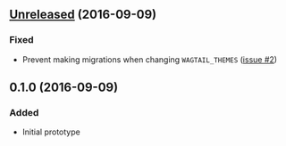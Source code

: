 ## [Unreleased] (2016-09-09)
### Fixed
* Prevent making migrations when changing `WAGTAIL_THEMES` ([issue #2])

## 0.1.0 (2016-09-09)
### Added
* Initial prototype

[Unreleased]: https://github.com/moorinteractive/wagtail-themes/compare/0.1...HEAD
[issue #2]: https://github.com/moorinteractive/wagtail-themes/issues/2
